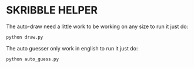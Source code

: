 # SKRIBBLE HELPER

The auto-draw need a little work to be working on any size to run it just do:
`````python
python draw.py
`````

The auto guesser only work in english to run it just do:
`````python
python auto_guess.py
`````